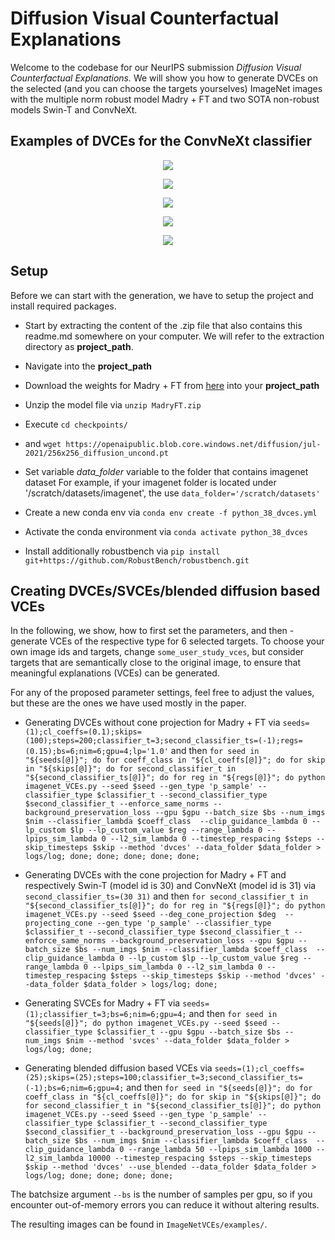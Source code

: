 # **Diffusion Visual Counterfactual Explanations**

Welcome to the codebase for our NeurIPS submission *Diffusion Visual Counterfactual Explanations.* We will show you how to generate DVCEs on the selected (and you can choose the targets yourselves) ImageNet images with the multiple norm robust model Madry + FT and two SOTA non-robust models Swin-T and ConvNeXt. 

## Examples of DVCEs for the ConvNeXt classifier

<p align="center">
  <img src="images_examples/0.png" />
</p>
<p align="center">
  <img src="images_examples/2.png" />
</p>
<p align="center">
  <img src="images_examples/4.png" />
</p>
<p align="center">
  <img src="images_examples/8.png" />
</p>
<p align="center">
  <img src="images_examples/10.png" />
</p>

## Setup

Before we can start with the generation, we have to setup the project and install required packages.

* Start by extracting the content of the .zip file that also contains this readme.md somewhere on your computer. We will refer to the extraction directory as **project_path**.
* Navigate into the  **project_path**

* Download the weights for Madry + FT from [here](https://drive.google.com/file/d/1sUR81A5OckMS0maneU5KWOpc99rCtESR/view?usp=sharing) into your **project_path**
* Unzip the model file via `unzip MadryFT.zip` 

* Execute `cd checkpoints/`
* and `wget https://openaipublic.blob.core.windows.net/diffusion/jul-2021/256x256_diffusion_uncond.pt`


* Set variable *data_folder* variable to the folder that contains imagenet dataset
  For example, if your imagenet folder is located under '/scratch/datasets/imagenet', the use `data_folder='/scratch/datasets'`

* Create a new conda env via `conda env create -f python_38_dvces.yml`
* Activate the conda environment via `conda activate python_38_dvces`
* Install additionally robustbench via `pip install git+https://github.com/RobustBench/robustbench.git`


## Creating  DVCEs/SVCEs/blended diffusion based VCEs

In the following, we show, how to first set the parameters, and then - generate VCEs of the respective type for 6 selected targets. To choose your own image ids and targets, change `some_user_study_vces`, but consider targets that are semantically close to the original image, to ensure that meaningful explanations (VCEs) can be generated.

For any of the proposed parameter settings, feel free to adjust the values, but these are the ones we have used mostly in the paper.

* Generating DVCEs without cone projection for Madry + FT via
  `seeds=(1);cl_coeffs=(0.1);skips=(100);steps=200;classifier_t=3;second_classifier_ts=(-1);regs=(0.15);bs=6;nim=6;gpu=4;lp='1.0'` 
   and then
  `for seed in "${seeds[@]}"; do for coeff_class in "${cl_coeffs[@]}"; do for skip in "${skips[@]}"; do for second_classifier_t in "${second_classifier_ts[@]}"; do for reg in "${regs[@]}"; do python imagenet_VCEs.py --seed $seed --gen_type 'p_sample' --classifier_type $classifier_t --second_classifier_type $second_classifier_t --enforce_same_norms --background_preservation_loss --gpu $gpu --batch_size $bs --num_imgs $nim --classifier_lambda $coeff_class  --clip_guidance_lambda 0 --lp_custom $lp --lp_custom_value $reg --range_lambda 0 --lpips_sim_lambda 0 --l2_sim_lambda 0 --timestep_respacing $steps --skip_timesteps $skip --method 'dvces' --data_folder $data_folder > logs/log; done; done; done; done; done;`  

* Generating DVCEs with the cone projection for Madry + FT and respectively Swin-T (model id is 30) and ConvNeXt (model id is 31) via
  `second_classifier_ts=(30 31)`
  and then
  `for second_classifier_t in "${second_classifier_ts[@]}"; do for reg in "${regs[@]}"; do python imagenet_VCEs.py --seed $seed --deg_cone_projection $deg  --projecting_cone --gen_type 'p_sample' --classifier_type $classifier_t --second_classifier_type $second_classifier_t --enforce_same_norms --background_preservation_loss --gpu $gpu --batch_size $bs --num_imgs $nim --classifier_lambda $coeff_class  --clip_guidance_lambda 0 --lp_custom $lp --lp_custom_value $reg --range_lambda 0 --lpips_sim_lambda 0 --l2_sim_lambda 0 --timestep_respacing $steps --skip_timesteps $skip --method 'dvces' --data_folder $data_folder > logs/log; done;`

* Generating SVCEs for Madry + FT via
  `seeds=(1);classifier_t=3;bs=6;nim=6;gpu=4;`
  and then
  `for seed in "${seeds[@]}"; do python imagenet_VCEs.py --seed $seed --classifier_type $classifier_t --gpu $gpu --batch_size $bs --num_imgs $nim --method 'svces' --data_folder $data_folder > logs/log; done;` 

* Generating blended diffusion based VCEs via
  `seeds=(1);cl_coeffs=(25);skips=(25);steps=100;classifier_t=3;second_classifier_ts=(-1);bs=6;nim=6;gpu=4;`
  and then
  `for seed in "${seeds[@]}"; do for coeff_class in "${cl_coeffs[@]}"; do for skip in "${skips[@]}"; do for second_classifier_t in "${second_classifier_ts[@]}"; do python imagenet_VCEs.py --seed $seed --gen_type 'p_sample' --classifier_type $classifier_t --second_classifier_type $second_classifier_t --background_preservation_loss --gpu $gpu --batch_size $bs --num_imgs $nim --classifier_lambda $coeff_class  --clip_guidance_lambda 0 --range_lambda 50 --lpips_sim_lambda 1000 --l2_sim_lambda 10000 --timestep_respacing $steps --skip_timesteps $skip --method 'dvces' --use_blended --data_folder $data_folder > logs/log; done; done; done; done;`


The batchsize argument `--bs` is the number of samples per gpu, so if you encounter out-of-memory errors you can reduce it without altering results.

The resulting images can be found in `ImageNetVCEs/examples/`.
